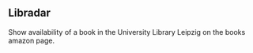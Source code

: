 Libradar
--------

Show availability of a book in the University Library Leipzig on the books
amazon page.


